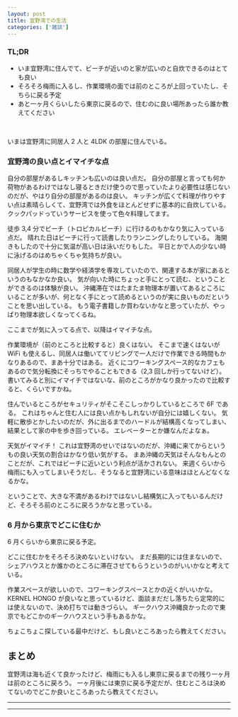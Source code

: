 ```yaml
---
layout: post
title: 宜野湾での生活
categories: ['雑談']
---
```



### TL;DR
- いま宜野湾に住んでて、ビーチが近いのと家が広いのと自炊できるのはとても良い
- そろそろ梅雨に入るし、作業環境の面では前のところが上回っていたし、そちらに戻る予定
- あと一ヶ月くらいしたら東京に戻るので、住むのに良い場所あったら誰か教えてください
<br>

いまは宜野湾に同居人 2 人と 4LDK の部屋に住んでいる。

### 宜野湾の良い点とイマイチな点
自分の部屋があるしキッチンも広いのは良い点だ。
自分の部屋と言っても何か荷物があるわけではなし寝るときだけ使うので思っていたより必要性は感じないのだが、やはり自分の部屋があるのは良い。
キッチンが広くて料理が作りやすい点は素晴らしくて、宜野湾では外食をほとんどせずに基本的に自炊している。
クックパッドっていうサービスを使って色々料理してます。

徒歩 3,4 分でビーチ（トロピカルビーチ）に行けるのもかなり気に入っている点だ。
晴れた日はビーチに行って読書したりランニングしたりしている。
海開きもしたので十分に気温が高い日は泳いだりもした。
平日とかで人の少ない時に泳げるのはめちゃくちゃ気持ちが良い。

同居人が学生の時に数学や経済学を専攻していたので、関連する本が家にあるというのもなかなか良い。
気が向いた時にちょっと手にとって読む、ということができるのは体験が良い。
沖縄滞在ではたまたま物理本が置いてあるところにいることが多いが、何となく手にとって読めるというのが実に良いものだということを思い出している。
もう電子書籍しか買わないかなと思っていたが、やっぱり物理本欲しくなってくるね。

ここまでが気に入ってる点で、以降はイマイチな点。

作業環境が（前のところと比較すると）良くはない。
そこまで速くはないが WiFi も使えるし、同居人は働いててリビングで一人だけで作業できる時間もかなりあるので、まあ十分ではある。
近くにコワーキングスペース的なカフェもあるので気分転換にそっちでやることもできる（2,3 回しか行ってないけど）。
書いてみると別にイマイチではないな、前のところがかなり良かったので比較すると、くらいですかね。

住んでいるところがセキュリティがそこそこしっかりしているところで 6F である。
これはちゃんと住む人には良い点かもしれないが自分には嬉しくない。
気軽に散歩とかしたいのだが、外に出るまでのハードルが結構高くなってしまい、結果として家の中を歩き回っている。
エレベーターとか嫌なんだよなぁ。

天気がイマイチ！
これは宜野湾のせいではないのだが、沖縄に来てからというもの良い天気の割合はかなり低い気がする。
まあ沖縄の天気はそんなもんとのことだが、これではビーチに近いという利点が活かされない。
来週くらいから梅雨にも入ってしまいそうだし、そうなると宜野湾にいる意味はほとんどなくなるかな。

ということで、大きな不満があるわけではないし結構気に入ってもいるんだけど、そろそろ前のところに戻ろうかなと思っている。

### 6 月から東京でどこに住むか
6 月くらいから東京に戻る予定。

どこに住むかをそろそろ決めないといけない。
まだ長期的には住まないので、シェアハウスとか誰かのところに滞在させてもらうというのがいいかなと考えている。

作業スペースが欲しいので、コワーキングスペースとかの近くがいいかな。
KERNEL HONGO が良いなと思っているけど、面談まだだし落ちたら定常的には使えないので、決め打ちでは動きづらい。
ギークハウス沖縄良かったので東京でもどこかのギークハウスという手もあるかな。

ちょこちょこ探している最中だけど、もし良いところあったら教えてください。

## まとめ
宜野湾は海も近くて良かったけど、梅雨にも入るし東京に戻るまでの残り一ヶ月は前のところに戻ろう。
一ヶ月後には東京に戻る予定だが、住むところは決めてないのでどこか良いところあったら教えてください。

---
---
<br>
